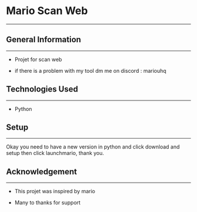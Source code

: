 <h1>Mario Scan Web</h1>
<hr><h2>General Information</h2>
<hr><ul>
<li>Projet for scan web</li>
</ul><ul>
<li>if there is a problem with my tool dm me on discord : mariouhq</li>
</ul><h2>Technologies Used</h2>
<hr><ul>
<li>Python</li>
</ul><h2>Setup</h2>
<hr><p>Okay you need to have a new version in python and click download and setup then click launchmario, thank you.</p><h2>Acknowledgement</h2>
<hr><ul>
<li>This projet was inspired by mario</li>
</ul><ul>
<li>Many to thanks for support</li>
</ul>
